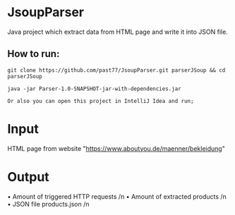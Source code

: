 # JsoupParser

Java project which extract data from HTML page and write it into JSON file.

## How to run:
```
git clone https://github.com/past77/JsoupParser.git parserJSoup && cd parserJSoup

java -jar Parser-1.0-SNAPSHOT-jar-with-dependencies.jar 

Or also you can open this project in IntelliJ Idea and run;
```

# Input

HTML page from website "https://www.aboutyou.de/maenner/bekleidung"

# Output

• Amount of triggered HTTP requests /n
• Amount of extracted products  /n
• JSON file products.json /n
